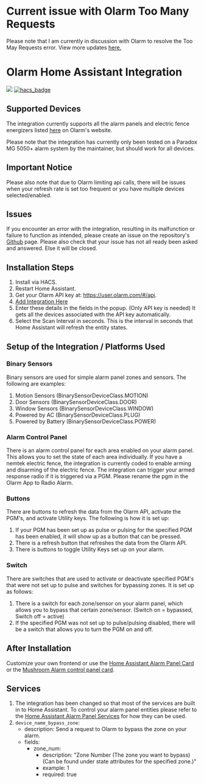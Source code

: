 # Current issue with Olarm Too Many Requests
Please note that I am currently in discussion with Olarm to resolve the Too May Requests error. View more updates <a href="https://github.com/rainepretorius/olarm-ha-integration/discussions/85">here.</a>

# Olarm Home Assistant Integration
<a href="https://www.buymeacoffee.com/rainepretorius"><img src="https://img.buymeacoffee.com/button-api/?text=Buy me a coffee&emoji=&slug=rainepretorius&button_colour=5F7FFF&font_colour=ffffff&font_family=Cookie&outline_colour=000000&coffee_colour=FFDD00" /></a>
[![hacs_badge](https://img.shields.io/badge/HACS-Custom-41BDF5.svg)](https://github.com/hacs/integration)

## Supported Devices
The integration currently supports all the alarm panels and electric fence energizers listed [here](https://olarm.com/products/olarm-pro-4g/datasheet) on Olarm's website.

Please note that the integration has currently only been tested on a Paradox MG 5050+ alarm system by the maintainer, but should work for all devices.

## Important Notice
Please also note that due to Olarm limiting api calls, there will be issues when your refresh rate is set too frequent or you have multiple devices selected/enabled.

## Issues
If you encounter an error with the integration, resulting in its malfunction or failure to function as intended, please create an issue on the repository's [Github](https://github.com/rainepretorius/olarm-ha-integration/issues) page. Please also check that your issue  has not all ready been asked and answered. Else it will be closed.

## Installation Steps
1. Install via HACS.
2. Restart Home Assistant.
3. Get your Olarm API key at: https://user.olarm.com/#/api.
4. [Add Integration Here](https://my.home-assistant.io/redirect/config_flow_start/?domain=olarm_sensors)
5. Enter these details in the fields in the popup. (Only API key is needed)
   It gets all the devices associated with the API key automatically.
6. Select the Scan Interval in seconds. This is the interval in seconds that Home Assistant will refresh the entity states.

## Setup of the Integration / Platforms Used

### Binary Sensors
Binary sensors are used for simple alarm panel zones and sensors. The following are examples:
1. Motion Sensors (BinarySensorDeviceClass.MOTION)
2. Door Sensors (BinarySensorDeviceClass.DOOR)
3. Window Sensors (BinarySensorDeviceClass.WINDOW)
4. Powered by AC (BinarySensorDeviceClass.PLUG)
5. Powered by Battery (BinarySensorDeviceClass.POWER)

### Alarm Control Panel
There is an alarm control panel for each area enabled on your alarm panel. This allows you to set the state of each area individually. If you have a nemtek electric fence, the integration is currently coded to enable arming and disarming of the electric fence.
The integration can trigger your armed response radio if it is triggered via a PGM. Please rename the pgm in the Olarm App to Radio Alarm.

### Buttons
There are buttons to refresh the data from the Olarm API, activate the PGM's, and activate Utility keys. The following is how it is set up:
1. If your PGM has been set up as pulse or pulsing for the specified PGM has been enabled, it will show up as a button that can be pressed.
2. There is a refresh button that refreshes the data from the Olarm API.
3. There is buttons to toggle Utility Keys set up on your alarm.

### Switch
There are switches that are used to activate or deactivate specified PGM's that were not set up to pulse and switches for bypassing zones. It is set up as follows:
1. There is a switch for each zone/sensor on your alarm panel, which allows you to bypass that certain zone/sensor. (Switch on = bypassed, Switch off = active)
2. If the specified PGM was not set up to pulse/pulsing disabled, there will be a switch that allows you to turn the PGM on and off.

## After Installation
Customize your own frontend or use the [Home Assistant Alarm Panel Card](https://www.home-assistant.io/dashboards/alarm-panel) or the [Mushroom Alarm control panel card](https://github.com/piitaya/lovelace-mushroom/blob/main/docs/cards/alarm-control-panel.md).

## Services
1. The integration has been changed so that most of the services are built in to Home Assistant. To control your alarm panel entities please refer to the [Home Assistant Alarm Panel Services](https://www.home-assistant.io/integrations/alarm_control_panel/#services) for how they can be used.
2. `device_name_bypass_zone`:
   - description: Send a request to Olarm to bypass the zone on your alarm.
   - fields:
     - zone_num:
       - description: "Zone Number (The zone you want to bypass) (Can be found under state attributes for the specified zone.)"
       - example: 1
       - required: true
